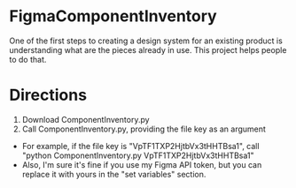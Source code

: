 # FigmaComponentInventory
One of the first steps to creating a design system for an existing product is understanding what are the pieces already in use. This project helps people to do that. 

# Directions
1. Download ComponentInventory.py
2. Call ComponentInventory.py, providing the file key as an argument 
  - For example, if the file key is "VpTF1TXP2HjtbVx3tHHTBsa1", call "python ComponentInventory.py VpTF1TXP2HjtbVx3tHHTBsa1" 
  - Also, I'm sure it's fine if you use my Figma API token, but you can replace it with yours in the "set variables" section.
